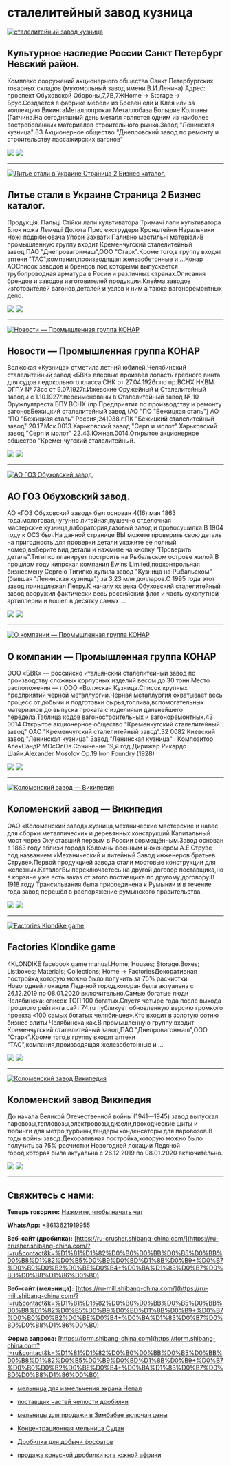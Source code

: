 # сталелитейный завод кузница

<a href="https://swt.shibang-china.com/?l=ru&img&k=%D1%81%D1%82%D0%B0%D0%BB%D0%B5%D0%BB%D0%B8%D1%82%D0%B5%D0%B9%D0%BD%D1%8B%D0%B9+%D0%B7%D0%B0%D0%B2%D0%BE%D0%B4+%D0%BA%D1%83%D0%B7%D0%BD%D0%B8%D1%86%D0%B0" target="_blank">![сталелитейный завод кузница](http://static.shibang-china.com/all-800x300/335.jpg)</a>

## Культурное наследие России Санкт Петербург Невский район.
Комплекс сооружений акционерного общества Санкт Петербургских товарных складов (мукомольный завод имени В.И.Ленина) Адрес: проспект Обуховской Обороны,7,7В,7ЖHome → Storage → Брус.Создаётся в фабрике мебели из Брёвен ели и Клея или за коллекцию ВикингаМеталлопрокат Металлобаза Большие Колпаны (Гатчина.На сегодняшний день металл является одним из наиболее востребованных материалов строительного рынка.Завод &quot;Ленинская кузница&quot; 83 Акционерное общество &quot;Днепровский завод по ремонту и строительству пассажирских вагонов&quot;


<a href="https://whatsapp.shibangsoft.com/WhatsApp.php" target="_blank" title="WhatsApp">![](http://static.shibang-china.com/icon/whatsapp.png)</a> <a href="https://swt.shibang-china.com/?l=ru&icon&k=%D1%81%D1%82%D0%B0%D0%BB%D0%B5%D0%BB%D0%B8%D1%82%D0%B5%D0%B9%D0%BD%D1%8B%D0%B9+%D0%B7%D0%B0%D0%B2%D0%BE%D0%B4+%D0%BA%D1%83%D0%B7%D0%BD%D0%B8%D1%86%D0%B0" target="_blank">![](http://static.shibang-china.com/icon/chat-ru.png)</a>

---

<a href="https://swt.shibang-china.com/?l=ru&img&k=%D1%81%D1%82%D0%B0%D0%BB%D0%B5%D0%BB%D0%B8%D1%82%D0%B5%D0%B9%D0%BD%D1%8B%D0%B9+%D0%B7%D0%B0%D0%B2%D0%BE%D0%B4+%D0%BA%D1%83%D0%B7%D0%BD%D0%B8%D1%86%D0%B0" target="_blank">![Литье стали в Украине Страница 2 Бизнес каталог.](http://static.shibang-china.com/all-800x300/1284.jpg)</a>

## Литье стали в Украине Страница 2 Бизнес каталог.
Продукція: Пальцi Стiйки лапи культиватора Тримачі лапи культиватора Блок ножа Лемешi Долота Прес екструдери Кронштейни Наральники Ножі подрiбнювача Упори Захвати Паливно мастильні матеріалиВ промышленную группу входит Кременчугский сталелитейный завод,ПАО &quot;Днепровагонмаш&quot;,ООО &quot;Старк&quot;.Кроме того,в группу входят аптеки &quot;ТАС&quot;,компания,производящая железобетонные и …Конар АОСписок заводов и брендов под которыми выпускается трубопроводная арматура в Росии и различных странах.Описания брендов и заводов изготовителей продукции.Клейма заводов изготовителей вагонов,деталей и узлов к ним а также вагоноремонтных депо.


<a href="https://whatsapp.shibangsoft.com/WhatsApp.php" target="_blank" title="WhatsApp">![](http://static.shibang-china.com/icon/whatsapp.png)</a> <a href="https://swt.shibang-china.com/?l=ru&icon&k=%D1%81%D1%82%D0%B0%D0%BB%D0%B5%D0%BB%D0%B8%D1%82%D0%B5%D0%B9%D0%BD%D1%8B%D0%B9+%D0%B7%D0%B0%D0%B2%D0%BE%D0%B4+%D0%BA%D1%83%D0%B7%D0%BD%D0%B8%D1%86%D0%B0" target="_blank">![](http://static.shibang-china.com/icon/chat-ru.png)</a>

---

<a href="https://swt.shibang-china.com/?l=ru&img&k=%D1%81%D1%82%D0%B0%D0%BB%D0%B5%D0%BB%D0%B8%D1%82%D0%B5%D0%B9%D0%BD%D1%8B%D0%B9+%D0%B7%D0%B0%D0%B2%D0%BE%D0%B4+%D0%BA%D1%83%D0%B7%D0%BD%D0%B8%D1%86%D0%B0" target="_blank">![Новости — Промышленная группа КОНАР](http://static.shibang-china.com/all-800x300/416.jpg)</a>

## Новости — Промышленная группа КОНАР
Волжская &#171;Кузница&#187; отметила летний юбилей.Челябинский сталелитейный завод &#171;БВК&#187; впервые произвел лопасть гребного винта для судов ледокольного класса.СНК от 27.04.1926г.по пр.ВСНХ НКВМ ОГПУ № 73сс от 9.07.1927г.Ижевские Оружейный и Сталелитейный заводы с 1.10.1927г.переименованы в Сталелитейный завод № 10 Оружпултреста ВПУ ВСНХ (пр.Предприятия по производству и ремонту вагоновБежицкий сталелитейный завод (АО &quot;ПО &quot;Бежицкая сталь&quot;) АО &quot;ПО &quot;Бежицкая сталь&quot; Россия,241038,г.ПК &quot;Бежицкий сталелитейный завод&quot; 20.17.Мск.0013.Харьковский завод &quot;Серп и молот&quot; Харьковский завод &quot;Серп и молот&quot; 22.43.Южная.0014.Открытое акционерное общество &quot;Кременчугский сталелитейный.


<a href="https://whatsapp.shibangsoft.com/WhatsApp.php" target="_blank" title="WhatsApp">![](http://static.shibang-china.com/icon/whatsapp.png)</a> <a href="https://swt.shibang-china.com/?l=ru&icon&k=%D1%81%D1%82%D0%B0%D0%BB%D0%B5%D0%BB%D0%B8%D1%82%D0%B5%D0%B9%D0%BD%D1%8B%D0%B9+%D0%B7%D0%B0%D0%B2%D0%BE%D0%B4+%D0%BA%D1%83%D0%B7%D0%BD%D0%B8%D1%86%D0%B0" target="_blank">![](http://static.shibang-china.com/icon/chat-ru.png)</a>

---

<a href="https://swt.shibang-china.com/?l=ru&img&k=%D1%81%D1%82%D0%B0%D0%BB%D0%B5%D0%BB%D0%B8%D1%82%D0%B5%D0%B9%D0%BD%D1%8B%D0%B9+%D0%B7%D0%B0%D0%B2%D0%BE%D0%B4+%D0%BA%D1%83%D0%B7%D0%BD%D0%B8%D1%86%D0%B0" target="_blank">![АО ГОЗ Обуховский завод.](http://static.shibang-china.com/all-800x300/631.jpg)</a>

## АО ГОЗ Обуховский завод.
АО &#171;ГОЗ Обуховский завод&#187; был основан 4(16) мая 1863 года.молотовая,чугунно литейная,пушечно отделочная мастерские,кузница,лаборатория,газовый завод и дровосушилка.В 1904 году к ОСЗ был.На данной странице ВЫ можете проверить свою деталь на пригодность,для проверки детали укажите ее полный номер,выберите вид детали и нажмите на кнопку &quot;Проверить деталь&quot;.Тигипко планирует построить на Рыбальском острове жилой.В прошлом году кипрская компания Еwins Limited,подконтрольная бизнесмену Сергею Тигипко,купила завод &quot;Кузница на Рыбальском&quot; (бывшая &quot;Ленинская кузница&quot;) за 3,23 млн долларов.С 1995 года этот завод принадлежал Петру.К началу xx века Обуховский сталелитейный завод вооружил фактически весь российский флот и часть сухопутной артиллерии и вошел в десятку самых …


<a href="https://whatsapp.shibangsoft.com/WhatsApp.php" target="_blank" title="WhatsApp">![](http://static.shibang-china.com/icon/whatsapp.png)</a> <a href="https://swt.shibang-china.com/?l=ru&icon&k=%D1%81%D1%82%D0%B0%D0%BB%D0%B5%D0%BB%D0%B8%D1%82%D0%B5%D0%B9%D0%BD%D1%8B%D0%B9+%D0%B7%D0%B0%D0%B2%D0%BE%D0%B4+%D0%BA%D1%83%D0%B7%D0%BD%D0%B8%D1%86%D0%B0" target="_blank">![](http://static.shibang-china.com/icon/chat-ru.png)</a>

---

<a href="https://swt.shibang-china.com/?l=ru&img&k=%D1%81%D1%82%D0%B0%D0%BB%D0%B5%D0%BB%D0%B8%D1%82%D0%B5%D0%B9%D0%BD%D1%8B%D0%B9+%D0%B7%D0%B0%D0%B2%D0%BE%D0%B4+%D0%BA%D1%83%D0%B7%D0%BD%D0%B8%D1%86%D0%B0" target="_blank">![О компании — Промышленная группа КОНАР](http://static.shibang-china.com/all-800x300/720.jpg)</a>

## О компании — Промышленная группа КОНАР
ООО &#171;БВК&#187; — российско итальянский сталелитейный завод по производству сложных корпусных изделий весом до 30 тонн.Место расположения — г.ООО &#171;Волжская Кузница.Список крупных предприятий черной металлургии.Черная металлургия охватывает весь процесс от добычи и подготовки сырья,топлива,вспомогательных материалов до выпуска проката с изделиями дальнейшего передела.Таблица кодов вагоностроительных и вагоноремонтных.43 0014 Открытое акционерное общество &quot;Кременчугский сталелитейный завод&quot; ОАО &quot;Кременчугский сталелитейный завод&quot;.32 0082 Киевский завод &quot;Ленинская кузница&quot; Завод &quot;Ленинская кузница&quot;&nbsp;&#0183;&#32;Композитор АлекСандР МОсОлОв.Сочинение 19,й год.Дирижер Рикардо Шайи.Alexander Mosolov Op.19 Iron Foundry (1928)


<a href="https://whatsapp.shibangsoft.com/WhatsApp.php" target="_blank" title="WhatsApp">![](http://static.shibang-china.com/icon/whatsapp.png)</a> <a href="https://swt.shibang-china.com/?l=ru&icon&k=%D1%81%D1%82%D0%B0%D0%BB%D0%B5%D0%BB%D0%B8%D1%82%D0%B5%D0%B9%D0%BD%D1%8B%D0%B9+%D0%B7%D0%B0%D0%B2%D0%BE%D0%B4+%D0%BA%D1%83%D0%B7%D0%BD%D0%B8%D1%86%D0%B0" target="_blank">![](http://static.shibang-china.com/icon/chat-ru.png)</a>

---

<a href="https://swt.shibang-china.com/?l=ru&img&k=%D1%81%D1%82%D0%B0%D0%BB%D0%B5%D0%BB%D0%B8%D1%82%D0%B5%D0%B9%D0%BD%D1%8B%D0%B9+%D0%B7%D0%B0%D0%B2%D0%BE%D0%B4+%D0%BA%D1%83%D0%B7%D0%BD%D0%B8%D1%86%D0%B0" target="_blank">![Коломенский завод — Википедия](http://static.shibang-china.com/all-800x300/318.jpg)</a>

## Коломенский завод — Википедия
ОАО &#171;Коломенский завод&#187;.кузница,механические мастерские и навес для сборки металлических и деревянных конструкций.Капитальный мост через Оку,ставший первым в России совмещённым.Завод основан в 1863 году вблизи города Коломны военным инженером А.Е.Струве под названием &#171;Механический и литейный Завод инженеров братьев Струве&#187;.Первой продукцией завода стали мостовые конструкции для железных.КаталогВы переключаетесь на другой договор поставщика,но в корзине уже есть заказ от этого поставщика по другому договору.В 1918 году Трансильвания была присоединена к Румынии и в течение года завод перешёл в распоряжение румынского правительства.


<a href="https://whatsapp.shibangsoft.com/WhatsApp.php" target="_blank" title="WhatsApp">![](http://static.shibang-china.com/icon/whatsapp.png)</a> <a href="https://swt.shibang-china.com/?l=ru&icon&k=%D1%81%D1%82%D0%B0%D0%BB%D0%B5%D0%BB%D0%B8%D1%82%D0%B5%D0%B9%D0%BD%D1%8B%D0%B9+%D0%B7%D0%B0%D0%B2%D0%BE%D0%B4+%D0%BA%D1%83%D0%B7%D0%BD%D0%B8%D1%86%D0%B0" target="_blank">![](http://static.shibang-china.com/icon/chat-ru.png)</a>

---

<a href="https://swt.shibang-china.com/?l=ru&img&k=%D1%81%D1%82%D0%B0%D0%BB%D0%B5%D0%BB%D0%B8%D1%82%D0%B5%D0%B9%D0%BD%D1%8B%D0%B9+%D0%B7%D0%B0%D0%B2%D0%BE%D0%B4+%D0%BA%D1%83%D0%B7%D0%BD%D0%B8%D1%86%D0%B0" target="_blank">![Factories Klondike game](http://static.shibang-china.com/all-800x300/1479.jpg)</a>

## Factories Klondike game
4KLONDIKE facebook game manual.Home; Houses; Storage.Boxes; Listboxes; Materials; Collections; Home → FactoriesДекоративная постройка,которую можно было получить за 75% расчистки Новогодней локации Ледяной город,которая была актуальна с 26.12.2019 по 08.01.2020 включительно.Самые богатые люди Челябинска: список ТОП 100 богатых.Спустя четыре года после выхода прошлого рейтинга сайт 74.ru публикует обновленную версию громкого проекта &#171;100 самых богатых челябинцев&#187;.Кто входит в золотую сотню бизнес элиты Челябинска,как.В промышленную группу входит Кременчугский сталелитейный завод,ПАО &quot;Днепровагонмаш&quot;,ООО &quot;Старк&quot;.Кроме того,в группу входят аптеки &quot;ТАС&quot;,компания,производящая железобетонные и …


<a href="https://whatsapp.shibangsoft.com/WhatsApp.php" target="_blank" title="WhatsApp">![](http://static.shibang-china.com/icon/whatsapp.png)</a> <a href="https://swt.shibang-china.com/?l=ru&icon&k=%D1%81%D1%82%D0%B0%D0%BB%D0%B5%D0%BB%D0%B8%D1%82%D0%B5%D0%B9%D0%BD%D1%8B%D0%B9+%D0%B7%D0%B0%D0%B2%D0%BE%D0%B4+%D0%BA%D1%83%D0%B7%D0%BD%D0%B8%D1%86%D0%B0" target="_blank">![](http://static.shibang-china.com/icon/chat-ru.png)</a>

---

<a href="https://swt.shibang-china.com/?l=ru&img&k=%D1%81%D1%82%D0%B0%D0%BB%D0%B5%D0%BB%D0%B8%D1%82%D0%B5%D0%B9%D0%BD%D1%8B%D0%B9+%D0%B7%D0%B0%D0%B2%D0%BE%D0%B4+%D0%BA%D1%83%D0%B7%D0%BD%D0%B8%D1%86%D0%B0" target="_blank">![Коломенский завод Википедия](http://static.shibang-china.com/all-800x300/660.jpg)</a>

## Коломенский завод Википедия
До начала Великой Отечественной войны (1941—1945) завод выпускал паровозы,тепловозы,электровозы,дизели,проходческие щиты и тюбинги для метро,турбины,тендеры конденсаторы для паровозов.В годы войны завод.Декоративная постройка,которую можно было получить за 75% расчистки Новогодней локации Ледяной город,которая была актуальна с 26.12.2019 по 08.01.2020 включительно.

<a href="https://whatsapp.shibangsoft.com/WhatsApp.php" target="_blank" title="WhatsApp">![](http://static.shibang-china.com/icon/whatsapp.png)</a> <a href="https://swt.shibang-china.com/?l=ru&icon&k=%D1%81%D1%82%D0%B0%D0%BB%D0%B5%D0%BB%D0%B8%D1%82%D0%B5%D0%B9%D0%BD%D1%8B%D0%B9+%D0%B7%D0%B0%D0%B2%D0%BE%D0%B4+%D0%BA%D1%83%D0%B7%D0%BD%D0%B8%D1%86%D0%B0" target="_blank">![](http://static.shibang-china.com/icon/chat-ru.png)</a>

---
## Свяжитесь с нами:

**Теперь говорите:** [Нажмите, чтобы начать чат](https://swt.shibang-china.com?l=ru&contact&k=%D1%81%D1%82%D0%B0%D0%BB%D0%B5%D0%BB%D0%B8%D1%82%D0%B5%D0%B9%D0%BD%D1%8B%D0%B9+%D0%B7%D0%B0%D0%B2%D0%BE%D0%B4+%D0%BA%D1%83%D0%B7%D0%BD%D0%B8%D1%86%D0%B0)

**WhatsApp:**  [+8613621919955](https://whatsapp.shibangsoft.com/WhatsApp.php)

**Веб-сайт (дробилка):** [https://ru-crusher.shibang-china.com/](https://ru-crusher.shibang-china.com/?l=ru&contact&k=%D1%81%D1%82%D0%B0%D0%BB%D0%B5%D0%BB%D0%B8%D1%82%D0%B5%D0%B9%D0%BD%D1%8B%D0%B9+%D0%B7%D0%B0%D0%B2%D0%BE%D0%B4+%D0%BA%D1%83%D0%B7%D0%BD%D0%B8%D1%86%D0%B0)

**Веб-сайт (мельница):** [https://ru-mill.shibang-china.com/](https://ru-mill.shibang-china.com/?l=ru&contact&k=%D1%81%D1%82%D0%B0%D0%BB%D0%B5%D0%BB%D0%B8%D1%82%D0%B5%D0%B9%D0%BD%D1%8B%D0%B9+%D0%B7%D0%B0%D0%B2%D0%BE%D0%B4+%D0%BA%D1%83%D0%B7%D0%BD%D0%B8%D1%86%D0%B0)

**Форма запроса:** [https://form.shibang-china.com](https://form.shibang-china.com?l=ru&contact&k=%D1%81%D1%82%D0%B0%D0%BB%D0%B5%D0%BB%D0%B8%D1%82%D0%B5%D0%B9%D0%BD%D1%8B%D0%B9+%D0%B7%D0%B0%D0%B2%D0%BE%D0%B4+%D0%BA%D1%83%D0%B7%D0%BD%D0%B8%D1%86%D0%B0)

* [мельница для измельчения экрана Непал](../125/%D0%BC%D0%B5%D0%BB%D1%8C%D0%BD%D0%B8%D1%86%D0%B0%20%D0%B4%D0%BB%D1%8F%20%D0%B8%D0%B7%D0%BC%D0%B5%D0%BB%D1%8C%D1%87%D0%B5%D0%BD%D0%B8%D1%8F%20%D1%8D%D0%BA%D1%80%D0%B0%D0%BD%D0%B0%20%D0%9D%D0%B5%D0%BF%D0%B0%D0%BB.md)

* [поставщик частей челюсти дробилки](../123/%D0%BF%D0%BE%D1%81%D1%82%D0%B0%D0%B2%D1%89%D0%B8%D0%BA%20%D1%87%D0%B0%D1%81%D1%82%D0%B5%D0%B9%20%D1%87%D0%B5%D0%BB%D1%8E%D1%81%D1%82%D0%B8%20%D0%B4%D1%80%D0%BE%D0%B1%D0%B8%D0%BB%D0%BA%D0%B8.md)

* [мельницы для продажи в Зимбабве включая цены](../122/%D0%BC%D0%B5%D0%BB%D1%8C%D0%BD%D0%B8%D1%86%D1%8B%20%D0%B4%D0%BB%D1%8F%20%D0%BF%D1%80%D0%BE%D0%B4%D0%B0%D0%B6%D0%B8%20%D0%B2%20%D0%97%D0%B8%D0%BC%D0%B1%D0%B0%D0%B1%D0%B2%D0%B5%20%D0%B2%D0%BA%D0%BB%D1%8E%D1%87%D0%B0%D1%8F%20%D1%86%D0%B5%D0%BD%D1%8B.md)

* [Концентрационная мельница Судан](../123/%D0%9A%D0%BE%D0%BD%D1%86%D0%B5%D0%BD%D1%82%D1%80%D0%B0%D1%86%D0%B8%D0%BE%D0%BD%D0%BD%D0%B0%D1%8F%20%D0%BC%D0%B5%D0%BB%D1%8C%D0%BD%D0%B8%D1%86%D0%B0%20%D0%A1%D1%83%D0%B4%D0%B0%D0%BD.md)

* [Дробилка для добычи фосфатов](../122/%D0%94%D1%80%D0%BE%D0%B1%D0%B8%D0%BB%D0%BA%D0%B0%20%D0%B4%D0%BB%D1%8F%20%D0%B4%D0%BE%D0%B1%D1%8B%D1%87%D0%B8%20%D1%84%D0%BE%D1%81%D1%84%D0%B0%D1%82%D0%BE%D0%B2.md)

* [продажа конусной дробилки юга южной африки](../125/%D0%BF%D1%80%D0%BE%D0%B4%D0%B0%D0%B6%D0%B0%20%D0%BA%D0%BE%D0%BD%D1%83%D1%81%D0%BD%D0%BE%D0%B9%20%D0%B4%D1%80%D0%BE%D0%B1%D0%B8%D0%BB%D0%BA%D0%B8%20%D1%8E%D0%B3%D0%B0%20%D1%8E%D0%B6%D0%BD%D0%BE%D0%B9%20%D0%B0%D1%84%D1%80%D0%B8%D0%BA%D0%B8.md)